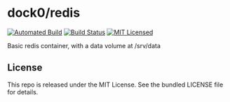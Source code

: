 dock0/redis
=======

[![Automated Build](https://img.shields.io/docker/build/dock0/redis.svg)](https://hub.docker.com/r/dock0/redis/)
[![Build Status](https://img.shields.io/travis/com/dock0/redis.svg)](https://travis-ci.com/dock0/redis)
[![MIT Licensed](http://img.shields.io/badge/license-MIT-green.svg)](https://tldrlegal.com/license/mit-license)

Basic redis container, with a data volume at /srv/data

## License

This repo is released under the MIT License. See the bundled LICENSE file for details.

